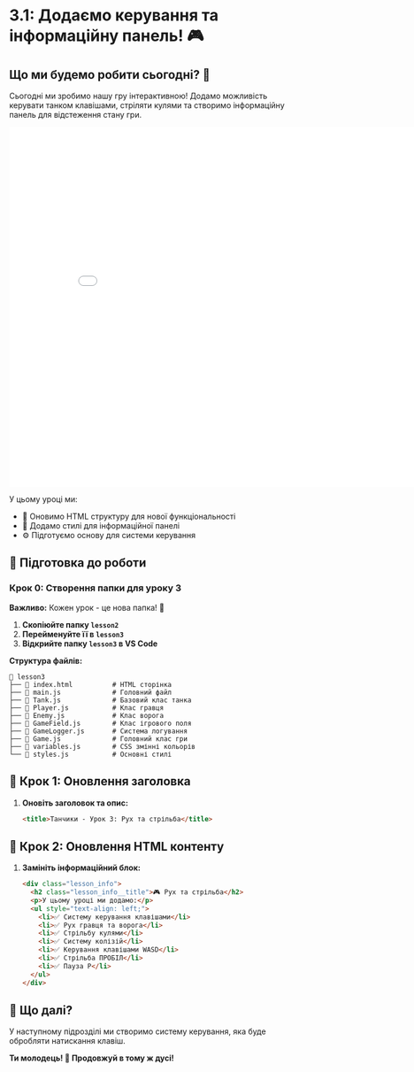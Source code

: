 # 3.1: Додаємо керування та інформаційну панель! 🎮

## Що ми будемо робити сьогодні? 🚀

Сьогодні ми зробимо нашу гру інтерактивною! Додамо можливість керувати танком клавішами, стріляти кулями та створимо інформаційну панель для відстеження стану гри.

<iframe width="850" height="650" src="/battle_city_js_course/tatu/game.html" frameborder="0" allowfullscreen></iframe>

У цьому уроці ми:
- 🔧 Оновимо HTML структуру для нової функціональності
- 🎨 Додамо стилі для інформаційної панелі
- ⚙️ Підготуємо основу для системи керування

## 📁 Підготовка до роботи

### Крок 0: Створення папки для уроку 3

**Важливо:** Кожен урок - це нова папка! 📁

1. **Скопіюйте папку `lesson2`**
2. **Перейменуйте її в `lesson3`**
3. **Відкрийте папку `lesson3` в VS Code**

**Структура файлів:**

```
📁 lesson3
├── 📄 index.html          # HTML сторінка
├── 📄 main.js             # Головний файл
├── 📄 Tank.js             # Базовий клас танка
├── 📄 Player.js           # Клас гравця
├── 📄 Enemy.js            # Клас ворога
├── 📄 GameField.js        # Клас ігрового поля
├── 📄 GameLogger.js       # Система логування
├── 📄 Game.js             # Головний клас гри
├── 📄 variables.js        # CSS змінні кольорів
└── 📄 styles.js           # Основні стилі
```

## 🔧 Крок 1: Оновлення заголовка

1. **Оновіть заголовок та опис:**
   ```html
   <title>Танчики - Урок 3: Рух та стрільба</title>
   ```

## 🎨 Крок 2: Оновлення HTML контенту

1. **Замініть інформаційний блок:**

   ```html
   <div class="lesson_info">
     <h2 class="lesson_info__title">🎮 Рух та стрільба</h2>
     <p>У цьому уроці ми додамо:</p>
     <ul style="text-align: left;">
       <li>✅ Систему керування клавішами</li>
       <li>✅ Рух гравця та ворога</li>
       <li>✅ Стрільбу кулями</li>
       <li>✅ Систему колізій</li>
       <li>✅ Керування клавішами WASD</li>
       <li>✅ Стрільба ПРОБІЛ</li>
       <li>✅ Пауза P</li>
     </ul>
   </div>
   ```

## 🚀 Що далі?

У наступному підрозділі ми створимо систему керування, яка буде обробляти натискання клавіш.

**Ти молодець! 🌟 Продовжуй в тому ж дусі!**
